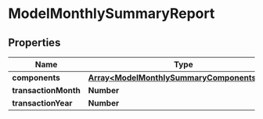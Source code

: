 

# ModelMonthlySummaryReport


## Properties

| Name | Type | Description | Notes |
|------------ | ------------- | ------------- | -------------|
|**components** | [**Array&lt;ModelMonthlySummaryComponentsData&gt;**](ModelMonthlySummaryComponentsData.md) |  |  [optional] |
|**transactionMonth** | **Number** |  |  [optional] |
|**transactionYear** | **Number** |  |  [optional] |



